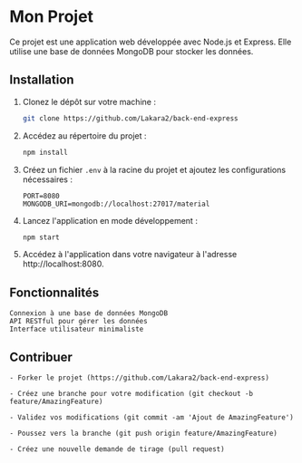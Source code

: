 # Mon Projet

Ce projet est une application web développée avec Node.js et Express. Elle utilise une base de données MongoDB pour stocker les données.

## Installation

1. Clonez le dépôt sur votre machine :
   ```bash
   git clone https://github.com/Lakara2/back-end-express

2. Accédez au répertoire du projet :
   ```bash
   npm install

3. Créez un fichier `.env` à la racine du projet et ajoutez les configurations nécessaires :

   ```plaintext
   PORT=8080
   MONGODB_URI=mongodb://localhost:27017/material

4. Lancez l'application en mode développement :
   ```bash
   npm start

5. Accédez à l'application dans votre navigateur à l'adresse http://localhost:8080.

## Fonctionnalités

    Connexion à une base de données MongoDB
    API RESTful pour gérer les données
    Interface utilisateur minimaliste

## Contribuer

    - Forker le projet (https://github.com/Lakara2/back-end-express)

    - Créez une branche pour votre modification (git checkout -b feature/AmazingFeature)

    - Validez vos modifications (git commit -am 'Ajout de AmazingFeature')

    - Poussez vers la branche (git push origin feature/AmazingFeature)

    - Créez une nouvelle demande de tirage (pull request)